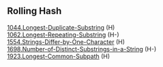 ## Rolling Hash
[1044.Longest-Duplicate-Substring](TBD) (H)    
[1062.Longest-Repeating-Substring](TBD) (H-)   
[1554.Strings-Differ-by-One-Character](TBD) (H)  
[1698.Number-of-Distinct-Substrings-in-a-String](TBD) (H-)  
[1923.Longest-Common-Subpath](TBD) (H) 